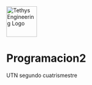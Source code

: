 <img src="https://tethys-engineering.pnnl.gov/sites/default/files/taxonomy-images/utn-logo.jpg" alt="Tethys Engineering Logo" width="80" />

# Programacion2
UTN segundo cuatrismestre
